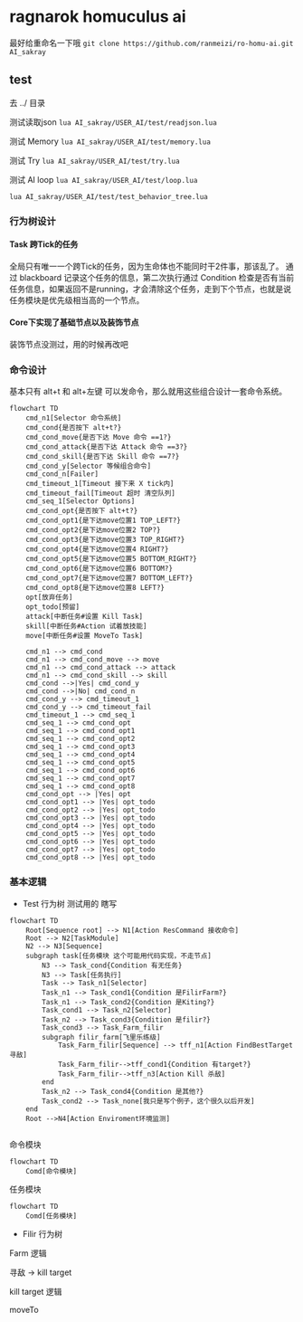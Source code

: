 # ragnarok homuculus ai

最好给重命名一下哦
```git clone https://github.com/ranmeizi/ro-homu-ai.git AI_sakray```

## test

去 ../ 目录

测试读取json
``lua AI_sakray/USER_AI/test/readjson.lua``

测试 Memory
``lua AI_sakray/USER_AI/test/memory.lua``

测试 Try
``lua AI_sakray/USER_AI/test/try.lua``

测试 AI loop
``lua AI_sakray/USER_AI/test/loop.lua``

```lua AI_sakray/USER_AI/test/test_behavior_tree.lua```

### 行为树设计

#### Task 跨Tick的任务

全局只有唯一一个跨Tick的任务，因为生命体也不能同时干2件事，那该乱了。
通过 blackboard 记录这个任务的信息，第二次执行通过 Condition 检查是否有当前任务信息，如果返回不是running，才会清除这个任务，走到下个节点，也就是说 任务模块是优先级相当高的一个节点。

#### Core下实现了基础节点以及装饰节点

装饰节点没测过，用的时候再改吧

### 命令设计

基本只有 alt+t 和 alt+左键 可以发命令，那么就用这些组合设计一套命令系统。

```mermaid
flowchart TD
    cmd_n1[Selector 命令系统]
    cmd_cond{是否按下 alt+t?}
    cmd_cond_move{是否下达 Move 命令 ==1?}
    cmd_cond_attack{是否下达 Attack 命令 ==3?}
    cmd_cond_skill{是否下达 Skill 命令 ==7?}
    cmd_cond_y[Selector 等候组合命令]
    cmd_cond_n[Failer]
    cmd_timeout_1[Timeout 接下来 X tick内]
    cmd_timeout_fail[Timeout 超时 清空队列]
    cmd_seq_1[Selector Options]
    cmd_cond_opt{是否按下 alt+t?}
    cmd_cond_opt1{是下达move位置1 TOP_LEFT?}
    cmd_cond_opt2{是下达move位置2 TOP?}
    cmd_cond_opt3{是下达move位置3 TOP_RIGHT?}
    cmd_cond_opt4{是下达move位置4 RIGHT?}
    cmd_cond_opt5{是下达move位置5 BOTTOM_RIGHT?}
    cmd_cond_opt6{是下达move位置6 BOTTOM?}
    cmd_cond_opt7{是下达move位置7 BOTTOM_LEFT?}
    cmd_cond_opt8{是下达move位置8 LEFT?}
    opt[放弃任务]
    opt_todo[预留]
    attack[中断任务#设置 Kill Task]
    skill[中断任务#Action 试着放技能]
    move[中断任务#设置 MoveTo Task]

    cmd_n1 --> cmd_cond
    cmd_n1 --> cmd_cond_move --> move
    cmd_n1 --> cmd_cond_attack --> attack
    cmd_n1 --> cmd_cond_skill --> skill
    cmd_cond -->|Yes| cmd_cond_y
    cmd_cond -->|No| cmd_cond_n
    cmd_cond_y --> cmd_timeout_1
    cmd_cond_y --> cmd_timeout_fail
    cmd_timeout_1 --> cmd_seq_1
    cmd_seq_1 --> cmd_cond_opt
    cmd_seq_1 --> cmd_cond_opt1
    cmd_seq_1 --> cmd_cond_opt2
    cmd_seq_1 --> cmd_cond_opt3
    cmd_seq_1 --> cmd_cond_opt4
    cmd_seq_1 --> cmd_cond_opt5
    cmd_seq_1 --> cmd_cond_opt6
    cmd_seq_1 --> cmd_cond_opt7
    cmd_seq_1 --> cmd_cond_opt8
    cmd_cond_opt --> |Yes| opt
    cmd_cond_opt1 --> |Yes| opt_todo
    cmd_cond_opt2 --> |Yes| opt_todo
    cmd_cond_opt3 --> |Yes| opt_todo
    cmd_cond_opt4 --> |Yes| opt_todo
    cmd_cond_opt5 --> |Yes| opt_todo
    cmd_cond_opt6 --> |Yes| opt_todo
    cmd_cond_opt7 --> |Yes| opt_todo
    cmd_cond_opt8 --> |Yes| opt_todo
```

### 基本逻辑

- Test 行为树
测试用的 瞎写
```mermaid
flowchart TD
    Root[Sequence root] --> N1[Action ResCommand 接收命令]
    Root --> N2[TaskModule]
    N2 --> N3[Sequence]
    subgraph task[任务模块 这个可能用代码实现，不走节点]
        N3 --> Task_cond{Condition 有无任务}
        N3 --> Task[任务执行]
        Task --> Task_n1[Selector]
        Task_n1 --> Task_cond1{Condition 是FilirFarm?}
        Task_n1 --> Task_cond2{Condition 是Kiting?}
        Task_cond1 --> Task_n2[Selector] 
        Task_n2 --> Task_cond3{Condition 是filir?}
        Task_cond3 --> Task_Farm_filir
        subgraph filir_farm[飞里乐练级]
            Task_Farm_filir[Sequence] --> tff_n1[Action FindBestTarget 寻敌]
            Task_Farm_filir-->tff_cond1{Condition 有target?}
            Task_Farm_filir-->tff_n3[Action Kill 杀敌]
        end
        Task_n2 --> Task_cond4{Condition 是其他?}
        Task_cond2 --> Task_none[我只是写个例子，这个很久以后开发]
    end
    Root -->N4[Action Enviroment环境监测]
   
```

命令模块
```mermaid
flowchart TD
    Comd[命令模块]
```

任务模块
```mermaid
flowchart TD
    Comd[任务模块]
```

- Filir 行为树


Farm 逻辑

寻敌 -> kill target

kill target 逻辑

moveTo